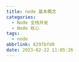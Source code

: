 ```yaml
---
title: node 基本概念
categories:
  - Node 全栈开发
  - Node 核心
tags:
  - node
abbrlink: 8297bfd0
date: 2023-02-22 11:05:26
---
```


